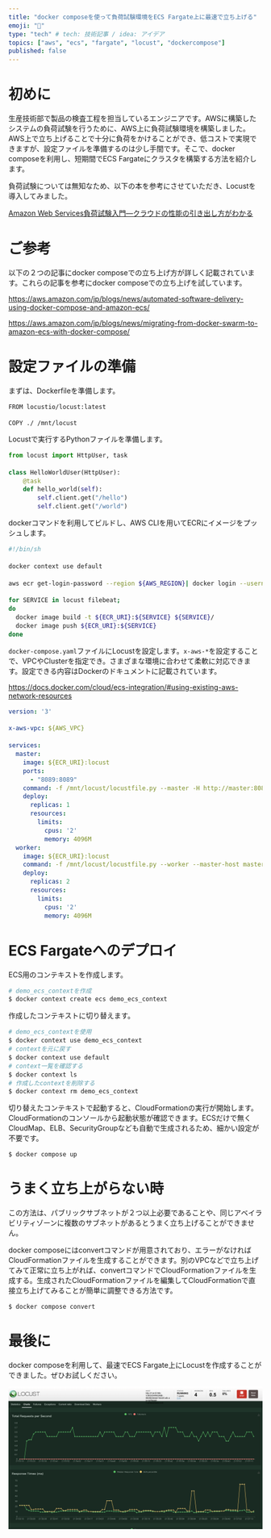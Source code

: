 ```yaml
---
title: "docker composeを使って負荷試験環境をECS Fargate上に最速で立ち上げる"
emoji: "🐳"
type: "tech" # tech: 技術記事 / idea: アイデア
topics: ["aws", "ecs", "fargate", "locust", "dockercompose"]
published: false
---
```

# 初めに
生産技術部で製品の検査工程を担当しているエンジニアです。AWSに構築したシステムの負荷試験を行うために、AWS上に負荷試験環境を構築しました。AWS上で立ち上げることで十分に負荷をかけることができ、低コストで実現できますが、設定ファイルを準備するのは少し手間です。そこで、docker composeを利用し、短期間でECS Fargateにクラスタを構築する方法を紹介します。

負荷試験については無知なため、以下の本を参考にさせていただき、Locustを導入してみました。

[Amazon Web Services負荷試験入門―クラウドの性能の引き出し方がわかる](https://www.amazon.co.jp/Amazon-Services%E8%B2%A0%E8%8D%B7%E8%A9%A6%E9%A8%93%E5%85%A5%E9%96%80-%E2%80%95%E2%80%95%E3%82%AF%E3%83%A9%E3%82%A6%E3%83%89%E3%81%AE%E6%80%A7%E8%83%BD%E3%81%AE%E5%BC%95%E3%81%8D%E5%87%BA%E3%81%97%E6%96%B9%E3%81%8C%E3%82%8F%E3%81%8B%E3%82%8B-Software-Design-ebook/dp/B075SV3VN3)

# ご参考
以下の２つの記事にdocker composeでの立ち上げ方が詳しく記載されています。これらの記事を参考にdocker composeでの立ち上げを試しています。

https://aws.amazon.com/jp/blogs/news/automated-software-delivery-using-docker-compose-and-amazon-ecs/

https://aws.amazon.com/jp/blogs/news/migrating-from-docker-swarm-to-amazon-ecs-with-docker-compose/

# 設定ファイルの準備

まずは、Dockerfileを準備します。

```Dockerfile:Dockerfile
FROM locustio/locust:latest

COPY ./ /mnt/locust
```

Locustで実行するPythonファイルを準備します。

```python:locustfile.py
from locust import HttpUser, task

class HelloWorldUser(HttpUser):
    @task
    def hello_world(self):
        self.client.get("/hello")
        self.client.get("/world")
```

dockerコマンドを利用してビルドし、AWS CLIを用いてECRにイメージをプッシュします。

```bash
#!/bin/sh

docker context use default

aws ecr get-login-password --region ${AWS_REGION}| docker login --username AWS --password-stdin ${ECR_URI}

for SERVICE in locust filebeat;
do
  docker image build -t ${ECR_URI}:${SERVICE} ${SERVICE}/
  docker image push ${ECR_URI}:${SERVICE}
done
```

`docker-compose.yaml`ファイルにLocustを設定します。`x-aws-*`を設定することで、VPCやClusterを指定でき。さまざまな環境に合わせて柔軟に対応できます。設定できる内容はDockerのドキュメントに記載されています。

https://docs.docker.com/cloud/ecs-integration/#using-existing-aws-network-resources

```yaml:docker-compose.yaml
version: '3'

x-aws-vpc: ${AWS_VPC}

services:
  master:
    image: ${ECR_URI}:locust
    ports:
      - "8089:8089"
    command: -f /mnt/locust/locustfile.py --master -H http://master:8089
    deploy:
      replicas: 1
      resources:
        limits:
          cpus: '2'
          memory: 4096M
  worker:
    image: ${ECR_URI}:locust
    command: -f /mnt/locust/locustfile.py --worker --master-host master
    deploy:
      replicas: 2
      resources:
        limits:
          cpus: '2'
          memory: 4096M
```

# ECS Fargateへのデプロイ
ECS用のコンテキストを作成します。

```bash
# demo_ecs_contextを作成
$ docker context create ecs demo_ecs_context
```

作成したコンテキストに切り替えます。
```bash
# demo_ecs_contextを使用
$ docker context use demo_ecs_context
# contextを元に戻す
$ docker context use default
# context一覧を確認する
$ docker context ls
# 作成したcontextを削除する
$ docker context rm demo_ecs_context
```

切り替えたコンテキストで起動すると、CloudFormationの実行が開始します。CloudFormationのコンソールから起動状態が確認できます。ECSだけで無くCloudMap、ELB、SecurityGroupなども自動で生成されるため、細かい設定が不要です。

```
$ docker compose up
```

# うまく立ち上がらない時
この方法は、パブリックサブネットが２つ以上必要であることや、同じアベイラビリティゾーンに複数のサブネットがあるとうまく立ち上げることができません。

docker composeにはconvertコマンドが用意されており、エラーがなければCloudFormationファイルを生成することができます。別のVPCなどで立ち上げてみて正常に立ち上がれば、convertコマンドでCloudFormationファイルを生成する。生成されたCloudFormationファイルを編集してCloudFormationで直接立ち上げてみることが簡単に調整できる方法です。

```
$ docker compose convert
```

# 最後に
docker composeを利用して、最速でECS Fargate上にLocustを作成することができました。ぜひお試しください。

![](/images/article-0006/locust-monitoring.png)